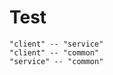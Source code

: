# Test

```plantuml format="svg" classes="uml myDiagram" alt="diagram placeholder" title="Libs"
"client" -- "service"
"client" -- "common"
"service" -- "common"
```